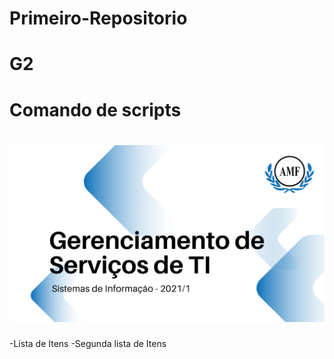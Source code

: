 # Primeiro-Repositorio
# G2

#  Comando de scripts

<h1 align="center">
<img alt="Logo do repositório incluindo o nome da disciplina, logo da AMF e o semestre
2021/1 " src="capaGit.png" width="650px">
</h1>

-Lista de Itens
-Segunda lista de Itens



